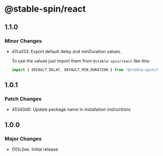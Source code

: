 # @stable-spin/react

## 1.1.0

### Minor Changes

- d7ca133: Export default delay and minDuration values.

  To use the values just import them from `@stable-spin/react` like this:

  ```ts
  import { DEFAULT_DELAY, DEFAULT_MIN_DURATION } from "@stable-spin/react";
  ```

## 1.0.1

### Patch Changes

- 453d3d0: Update package name in installation instructions

## 1.0.0

### Major Changes

- 001c2ee: Initial release
